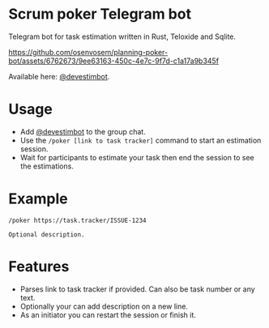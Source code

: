 # Scrum poker Telegram bot

Telegram bot for task estimation written in Rust, Teloxide and Sqlite.

https://github.com/osenvosem/planning-poker-bot/assets/6762673/9ee63163-450c-4e7c-9f7d-c1a17a9b345f

Available here: [@devestimbot](https://t.me/devestimbot?startgroup=true).

# Usage

-   Add [@devestimbot](https://t.me/devestimbot?startgroup=true) to the group chat.
-   Use the `/poker [link to task tracker]` command to start an estimation session.
-   Wait for participants to estimate your task then end the session to see the estimations.

# Example

```
/poker https://task.tracker/ISSUE-1234

Optional description.
```

# Features

-   Parses link to task tracker if provided. Can also be task number or any text.
-   Optionally your can add description on a new line.
-   As an initiator you can restart the session or finish it.
